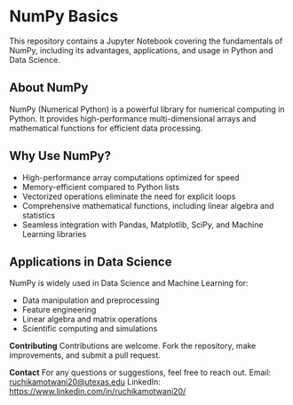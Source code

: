 # NumPy Basics

This repository contains a Jupyter Notebook covering the fundamentals of NumPy, including its advantages, applications, and usage in Python and Data Science.

## About NumPy
NumPy (Numerical Python) is a powerful library for numerical computing in Python. It provides high-performance multi-dimensional arrays and mathematical functions for efficient data processing.

## Why Use NumPy?
- High-performance array computations optimized for speed  
- Memory-efficient compared to Python lists  
- Vectorized operations eliminate the need for explicit loops  
- Comprehensive mathematical functions, including linear algebra and statistics  
- Seamless integration with Pandas, Matplotlib, SciPy, and Machine Learning libraries  

## Applications in Data Science
NumPy is widely used in Data Science and Machine Learning for:  
- Data manipulation and preprocessing  
- Feature engineering  
- Linear algebra and matrix operations  
- Scientific computing and simulations  

**Contributing**
Contributions are welcome. Fork the repository, make improvements, and submit a pull request.

**Contact**
For any questions or suggestions, feel free to reach out.
Email: ruchikamotwani20@utexas.edu
LinkedIn: https://www.linkedin.com/in/ruchikamotwani20/

